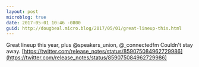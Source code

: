 ```yaml
---
layout: post
microblog: true
date: 2017-05-01 10:46 -0800
guid: http://dougbeal.micro.blog/2017/05/01/great-lineup-this.html
---
```

Great lineup this year, plus @speakers_union, @_connectedfm  Couldn't stay away.  [https://twitter.com/release_notes/status/859075084962729986](https://twitter.com/release_notes/status/859075084962729986)
